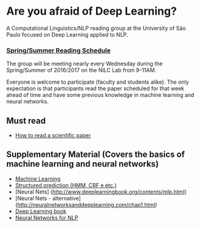 # Are you afraid of Deep Learning?

A Computational Linguistics/NLP reading group at the University of São Paulo focused on Deep Learning applied to NLP.

### [Spring/Summer Reading Schedule](https://github.com/edilsonacjr/DeepNILC/wiki/Spring-Summer-2016-2017-Reading-Schedule)

The group will be meeting nearly every Wednesday during the Spring/Summer of 2016/2017 on the NILC Lab from 9-11AM.

Everyone is welcome to participate (faculty and students alike). The only expectation is that participants read the paper scheduled for that week ahead of time and have some previous knowledge in machine learning and neural networks.

## Must read

* [How to read a scientific paper](http://www.sciencemag.org/careers/2016/01/how-read-scientific-paper)

## Supplementary Material (Covers the basics of machine learning and neural networks)

* [Machine Learning](http://www.deeplearningbook.org/contents/ml.html)
* [Structured prediction (HMM, CRF e etc.)](https://www.cs.utah.edu/~piyush/teaching/structured_prediction.pdf)
* [Neural Nets] (http://www.deeplearningbook.org/contents/mlp.html)
* [Neural Nets - alternative] (http://neuralnetworksanddeeplearning.com/chap1.html)
* [Deep Learning book](http://www.deeplearningbook.org/)
* [Neural Networks for NLP](http://u.cs.biu.ac.il/~yogo/nnlp.pdf)


